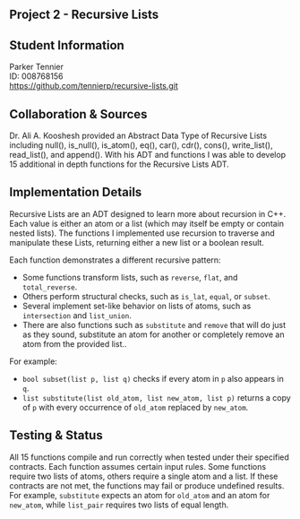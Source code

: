 ## Project 2 - Recursive Lists

## Student Information
Parker Tennier  
ID: 008768156  
https://github.com/tennierp/recursive-lists.git

## Collaboration & Sources
Dr. Ali A. Kooshesh provided an Abstract Data Type of Recursive Lists including null(), is_null(), is_atom(), eq(), car(), cdr(),
cons(), write_list(), read_list(), and append(). With his ADT and functions I was able to develop 15 additional in depth
functions for the Recursive Lists ADT.

## Implementation Details
Recursive Lists are an ADT designed to learn more about recursion in C++. Each value is either an atom or a list (which may
itself be empty or contain nested lists). The functions I implemented use recursion to traverse and manipulate these
Lists, returning either a new list or a boolean result.

Each function demonstrates a different recursive pattern:
- Some functions transform lists, such as `reverse`, `flat`, and `total_reverse`.
- Others perform structural checks, such as `is_lat`, `equal`, or `subset`.
- Several implement set-like behavior on lists of atoms, such as `intersection` and `list_union`.
- There are also functions such as `substitute` and `remove` that will do just as they sound, substitute an atom for another
or completely remove an atom from the provided list..

For example:
- `bool subset(list p, list q)` checks if every atom in `p` also appears in `q`.
- `list substitute(list old_atom, list new_atom, list p)` returns a copy of `p` with every occurrence of `old_atom` replaced
  by `new_atom`.

## Testing & Status
All 15 functions compile and run correctly when tested under their specified contracts. Each function assumes certain
input rules. Some functions require two lists of atoms, others require a single atom and a list. If these contracts are not
met, the functions may fail or produce undefined results. For example, `substitute` expects an atom for `old_atom`
and an atom for `new_atom`, while `list_pair` requires two lists of equal length.